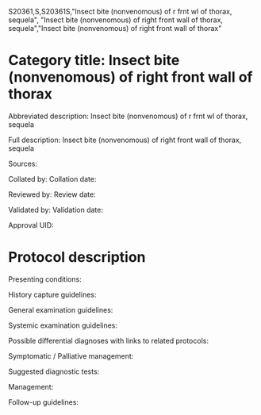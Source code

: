 S20361,S,S20361S,"Insect bite (nonvenomous) of r frnt wl of thorax, sequela", "Insect bite (nonvenomous) of right front wall of thorax, sequela","Insect bite (nonvenomous) of right front wall of thorax"
# Category title: Insect bite (nonvenomous) of right front wall of thorax

Abbreviated description: Insect bite (nonvenomous) of r frnt wl of thorax, sequela

Full description: Insect bite (nonvenomous) of right front wall of thorax, sequela

Sources:

Collated by:
Collation date:

Reviewed by:
Review date:

Validated by:
Validation date:

Approval UID:

# Protocol description

Presenting conditions:

History capture guidelines:

General examination guidelines:

Systemic examination guidelines:

Possible differential diagnoses with links to related protocols:

Symptomatic / Palliative management:

Suggested diagnostic tests:

Management:

Follow-up guidelines:
